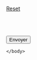 <html>
<head>
 <title>Genesis : Robot parleur (chatterbot, ou chatbot)</title>
 <meta name="viewport" content="width=device-width, initial-scale=1.0, maximum-scale=1.0" />
 <script language="JavaScript">
	window.onload = function() {
   document.getElementById('input').focus();
   document.getElementById('sauveinput').value="";
document.getElementById('input').value="";
	document.getElementById('boutonEnvoyerForm').disabled=true;
   }

   function verifChampUsersay(){
		if(document.getElementById('input').value!=""){
			document.getElementById('boutonEnvoyerForm').disabled=false;
		}else{
			document.getElementById('boutonEnvoyerForm').disabled=true;
		}
   }

//var verif = window.setInterval(validation,10000000);
var verif = window.setInterval(validation,1800000); //toutes les 180sec

function validation()
{
document.getElementById('sauveinput').value=document.getElementById('input').value;
document.getElementById('autorefresh').value="TRUE";
document.getElementById('input').value="";
    document.forms['form_parler'].submit();
}

function envoiemot(mot)
{
document.getElementById('input').value=mot;
    document.forms['form_parler'].submit();
}
</script>
 <link rel="stylesheet" type="text/css" href="defaut.css">
 </head>
 <body>

<a href="chatterbot23.php">Reset</a>
<br>
<br>
<br>
<div id="divCorpsPage">
	<div id="divEspaceEnhautDesMessages"></div>
	<div id="divZoneMessagesEtEntreeTexte">
	<div id="divZoneEntreeTexte">
		<form method="POST" action="Argesa/chatterbot23.php" id="form_parler"><bR><INPUT NAME="sauveinput" id="sauveinput" TYPE="HIDDEN" ><INPUT NAME="var" value="" id="var" TYPE="HIDDEN" ><INPUT NAME="vartemp" value="" id="vartemp" TYPE="HIDDEN" ><INPUT NAME="cerveau" value="AR.txt" id="cerveau" TYPE="HIDDEN" ><INPUT NAME="vraiesvars" value="" id="vraiesvars" TYPE="HIDDEN" ><INPUT NAME="nom" value="" id="nom" TYPE="HIDDEN" ><INPUT NAME="noreut" value="" id="noreut" TYPE="HIDDEN" ><INPUT NAME="vraiesvars" value="" id="vraiesvars" TYPE="HIDDEN" ><INPUT NAME="premiereOuverturePage" value="non" id="vraiesvars" TYPE="HIDDEN"><INPUT NAME="numUniquePourLog" value="1609261681" id="numUniquePourLog" TYPE="HIDDEN"><INPUT NAME="rappel" value="" id="rappel" TYPE="HIDDEN" ><INPUT NAME="autorefresh" id="autorefresh" TYPE="HIDDEN" value="FALSE"><input type=submit id="boutonEnvoyerForm" value="Envoyer"></div></div>

	</body>
 </html>
